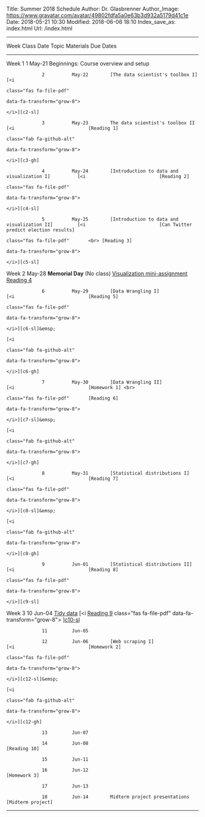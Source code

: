 Title: Summer 2018 Schedule
Author: Dr. Glasbrenner
Author_Image: https://www.gravatar.com/avatar/49802fdfa5a0e63b3d932a5179d41c1e
Date: 2018-05-21 10:30
Modified: 2018-06-06 18:10
Index_save_as: index.html
Url: /index.html

----------------------------------------------------------------------------------------------------------------------------------------------------------------------------
Week             Class      Date          Topic                                               Materials                     Due Dates
---------------- ---------- ------------- --------------------------------------------------- ----------------------------- ------------------------------------------------
Week 1           1          May-21        Beginnings: Course overview and setup

                 2          May-22        [The data scientist's toolbox I]                    [<i
                                                                                              class="fas fa-file-pdf"
                                                                                              data-fa-transform="grow-8">
                                                                                              </i>][c2-sl]

                 3          May-23        The data scientist's toolbox II                     [<i                           [Reading 1]
                                                                                              class="fab fa-github-alt" 
                                                                                              data-fa-transform="grow-8">
                                                                                              </i>][c3-gh]
                 
                 4          May-24        [Introduction to data and visualization I]          [<i                           [Reading 2]
                                                                                              class="fas fa-file-pdf"
                                                                                              data-fa-transform="grow-8">
                                                                                              </i>][c4-sl]
                 
                 5          May-25        [Introduction to data and visualization II]         [<i                           [Can Twitter predict election results]
                                                                                              class="fas fa-file-pdf"       <br> [Reading 3]
                                                                                              data-fa-transform="grow-8">
                                                                                              </i>][c5-sl]

Week 2                      May-28        **Memorial Day** (No class)                                                       [Visualization mini-assignment] <br>
                                                                                                                            [Reading 4]

                 6          May-29        [Data Wrangling I]                                  [<i                           [Reading 5]
                                                                                              class="fas fa-file-pdf"
                                                                                              data-fa-transform="grow-8">
                                                                                              </i>][c6-sl]&emsp;
                                                                                              [<i
                                                                                              class="fab fa-github-alt"
                                                                                              data-fa-transform="grow-8">
                                                                                              </i>][c6-gh]

                 7          May-30        [Data Wrangling II]                                 [<i                           [Homework 1] <br>
                                                                                              class="fas fa-file-pdf"       [Reading 6]
                                                                                              data-fa-transform="grow-8">
                                                                                              </i>][c7-sl]&emsp;
                                                                                              [<i
                                                                                              class="fab fa-github-alt"
                                                                                              data-fa-transform="grow-8">
                                                                                              </i>][c7-gh]

                 8          May-31        [Statistical distributions I]                       [<i                           [Reading 7]
                                                                                              class="fas fa-file-pdf"
                                                                                              data-fa-transform="grow-8">
                                                                                              </i>][c8-sl]&emsp;
                                                                                              [<i
                                                                                              class="fab fa-github-alt"
                                                                                              data-fa-transform="grow-8">
                                                                                              </i>][c8-gh]

                 9          Jun-01        [Statistical distributions II]                      [<i                           [Reading 8]
                                                                                              class="fas fa-file-pdf"
                                                                                              data-fa-transform="grow-8">
                                                                                              </i>][c9-sl]

Week 3           10         Jun-04        [Tidy data]                                         [<i                           [Reading 9]
                                                                                              class="fas fa-file-pdf"
                                                                                              data-fa-transform="grow-8">
                                                                                              </i>][c10-sl]&emsp;
                                                                                              [<i
                                                                                              class="fab fa-github-alt"
                                                                                              data-fa-transform="grow-8">
                                                                                              </i>][c10-gh]

                 11         Jun-05

                 12         Jun-06        [Web scraping I]                                    [<i                           [Homework 2]
                                                                                              class="fas fa-file-pdf"
                                                                                              data-fa-transform="grow-8">
                                                                                              </i>][c12-sl]&emsp;
                                                                                              [<i
                                                                                              class="fab fa-github-alt"
                                                                                              data-fa-transform="grow-8">
                                                                                              </i>][c12-gh]

                 13         Jun-07

                 14         Jun-08                                                                                          [Reading 10]

                 15         Jun-11

                 16         Jun-12                                                                                          [Homework 3]

                 17         Jun-13

                 18         Jun-14        Midterm project presentations                                                     [Midterm project]

----------------------------------------------------------------------------------------------------------------------------------------------------------------------------

[c2-sl]:                                     /doc/class02_slides.pdf
[c3-gh]:                                     https://classroom.github.com/a/IQ7xlc4W
[c4-sl]:                                     /doc/class04_slides.pdf
[c5-sl]:                                     /doc/class05_slides.pdf
[c6-sl]:                                     /doc/class06_slides.pdf
[c6-gh]:                                     https://classroom.github.com/a/eF7HdfVO
[c7-sl]:                                     /doc/class07_slides.pdf
[c7-gh]:                                     https://classroom.github.com/a/eF7HdfVO
[c8-sl]:                                     /doc/class08_slides.pdf
[c8-gh]:                                     https://classroom.github.com/a/eF7HdfVO
[c9-sl]:                                     /doc/class09_slides.pdf
[c10-sl]:                                    /doc/class10_slides.pdf
[c10-gh]:                                    https://classroom.github.com/a/SKb0g-iN
[c12-sl]:                                    /doc/class12_slides.pdf
[c12-gh]:                                    https://classroom.github.com/a/l9662GMD
[Reading 1]:                                 /assignments/reading-1/
[Reading 2]:                                 /assignments/reading-2/
[Reading 3]:                                 /assignments/reading-3/
[Reading 4]:                                 /assignments/reading-4/
[Reading 5]:                                 /assignments/reading-5/
[Reading 6]:                                 /assignments/reading-6/
[Reading 7]:                                 /assignments/reading-7/
[Reading 8]:                                 /assignments/reading-8/
[Reading 9]:                                 /assignments/reading-9/
[Reading 10]:                                /assignments/reading-10/
[Homework 1]:                                /assignments/homework-1/
[Homework 2]:                                /assignments/homework-2/
[Homework 3]:                                /assignments/homework-3/
[Midterm project]:                           /assignments/midterm-project/
[The data scientist's toolbox I]:            /materials/class-2/
[Introduction to data and visualization I]:  /materials/class-4/
[Introduction to data and visualization II]: /materials/class-5/
[Data Wrangling I]:                          /materials/class-6/
[Data Wrangling II]:                         /materials/class-7/
[Statistical distributions I]:               /materials/class-8/
[Statistical distributions II]:              /materials/class-9/
[Tidy data]:                                 /materials/class-10/
[Web scraping I]:                            /materials/class-12/
[Can Twitter predict election results]:      /assignments/can-twitter-predict-election-results-mini-assignment/
[Visualization mini-assignment]:             /assignments/visualization-mini-assignment/
